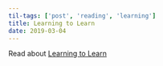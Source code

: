 ```yaml
---
til-tags: ['post', 'reading', 'learning']
title: Learning to Learn
date: 2019-03-04
---
```


Read about [Learning to Learn](https://css-tricks.com/learning-to-learn/)
